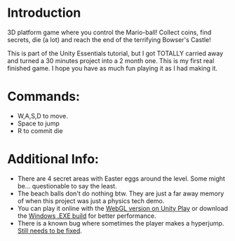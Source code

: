 # Introduction
3D platform game where you control the Mario-ball! Collect coins, find secrets, die (a lot) and reach the end of the terrifying Bowser's Castle!

This is part of the Unity Essentials tutorial, but I got TOTALLY carried away and turned a 30 minutes project into a 2 month one.
This is my first real finished game. I hope you have as much fun playing it as I had making it.

# Commands:
- W,A,S,D to move.
- Space to jump
- R to commit die

# Additional Info:
- There are 4 secret areas with Easter eggs around the level. Some might be... questionable to say the least.
- The beach balls don't do nothing btw. They are just a far away memory of when this project was just a physics tech demo.
- You can play it online with the [WebGL version on Unity Play](https://play.unity.com/mg/other/webgl-builds-410425) or download the [Windows .EXE build](https://github.com/pedro-ca/Unity-Floor-Is-Lava-Bowser-Castle/releases) for better performance.
- There is a known bug where sometimes the player makes a hyperjump. [Still needs to be fixed](https://github.com/pedro-ca/Unity-Floor-Is-Lava-Bowser-Castle/issues/1).
